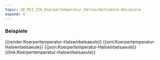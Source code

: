 ```yaml
---
topic: SD_MII_ICU_Koerpertemperatur_Halswirbelsaeule-Beispiele
expand: 4
---
```

### Beispiele


<tabs>
    <tab title="Übersicht">      
        {{render:Koerpertemperatur-Halswirbelsaeule}}
    </tab>
    <tab title="XML">      
        {{xml:Koerpertemperatur-Halswirbelsaeule}}
    </tab>
    <tab title="JSON">
        {{json:Koerpertemperatur-Halswirbelsaeule}}
    </tab>
    <tab title="Link">
        {{link:Koerpertemperatur-Halswirbelsaeule}}
    </tab>
</tabs>
